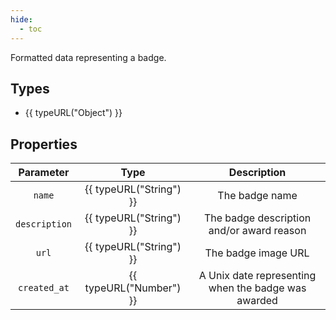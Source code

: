 ```yaml
---
hide:
  - toc
---
```


Formatted data representing a badge.

## Types

- {{ typeURL("Object") }}

## Properties

| Parameter     | Type                    | Description                                         |
|:-------------:|:-----------------------:|:---------------------------------------------------:|
| `name`        | {{ typeURL("String") }} | The badge name                                      |
| `description` | {{ typeURL("String") }} | The badge description and/or award reason           |
| `url`         | {{ typeURL("String") }} | The badge image URL                                 |
| `created_at`  | {{ typeURL("Number") }} | A Unix date representing when the badge was awarded |